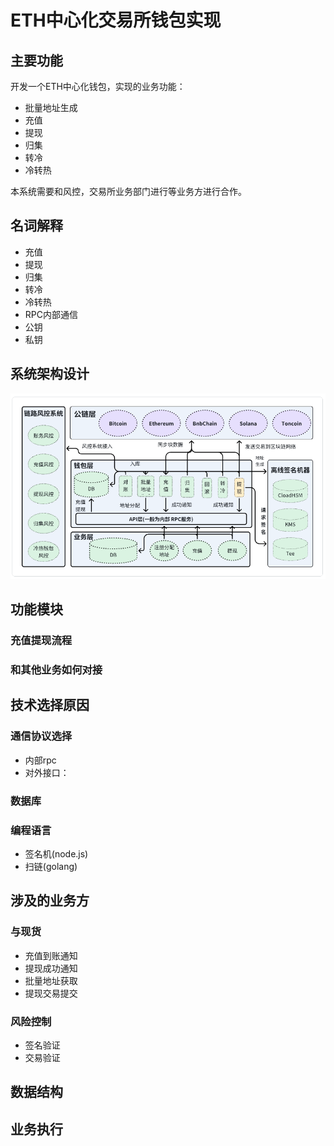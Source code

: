 # ETH中心化交易所钱包实现 

## 主要功能
开发一个ETH中心化钱包，实现的业务功能：
* 批量地址生成
* 充值
* 提现
* 归集
* 转冷
* 冷转热

本系统需要和风控，交易所业务部门进行等业务方进行合作。

## 名词解释
* 充值
* 提现
* 归集
* 转冷
* 冷转热
* RPC内部通信
* 公钥
* 私钥

## 系统架构设计
![](./imgs/01.png)

## 功能模块
### 充值提现流程
### 和其他业务如何对接
 
## 技术选择原因
### 通信协议选择
* 内部rpc
* 对外接口：
### 数据库
### 编程语言
* 签名机(node.js)
* 扫链(golang)

## 涉及的业务方
### 与现货
* 充值到账通知
* 提现成功通知 
* 批量地址获取
* 提现交易提交

### 风险控制
* 签名验证
* 交易验证

## 数据结构

## 业务执行









